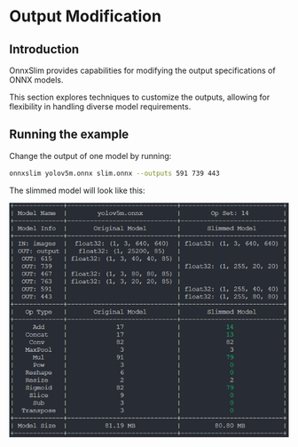 # Output Modification

## Introduction
OnnxSlim provides capabilities for modifying the output specifications of ONNX models.

This section explores techniques to customize the outputs, allowing for flexibility in handling diverse model requirements.

## Running the example
Change the output of one model by running:

```bash
onnxslim yolov5m.onnx slim.onnx --outputs 591 739 443
```

The slimmed model will look like this:

![../../image/output_modification.jpg](../../images/output_modification.jpg)